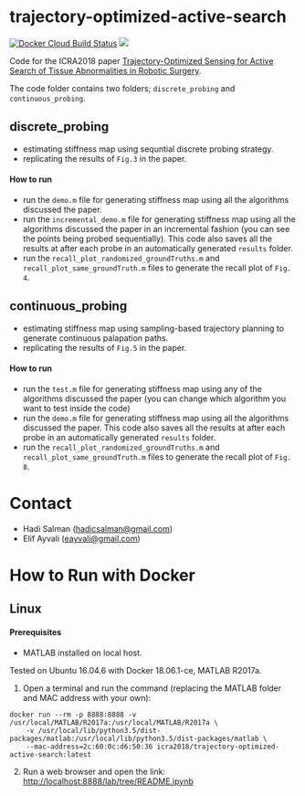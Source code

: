 # trajectory-optimized-active-search
[![Docker Cloud Build Status](https://img.shields.io/docker/cloud/build/icra2018/trajectory-optimized-active-search.svg)](https://hub.docker.com/r/icra2018/trajectory-optimized-active-search)
<a href="#how-to-run-with-docker"><img src="https://img.shields.io/badge/Docker-instructions-brightgreen.svg"></a>

Code for the ICRA2018 paper [Trajectory-Optimized Sensing for Active Search of Tissue Abnormalities in Robotic Surgery](https://arxiv.org/pdf/1711.07063.pdf).

The code folder contains two folders; `discrete_probing` and `continuous_probing`.
## discrete_probing
* estimating stiffness map using sequntial discrete probing strategy.
* replicating the results of `Fig.3` in the paper.
#### How to run
* run the `demo.m` file for generating stiffness map using all the algorithms discussed the paper.
* run the `incremental_demo.m` file for generating stiffness map using all the algorithms discussed the paper in an incremental fashion (you can see the points being probed sequentially). This code also saves all the results at after each probe in an automatically generated `results` folder.
* run the `recall_plot_randomized_groundTruths.m` and `recall_plot_same_groundTruth.m` files to generate the recall plot of `Fig. 4`. 


## continuous_probing
* estimating stiffness map using sampling-based trajectory planning to generate continuous palapation paths.
* replicating the results of `Fig.5` in the paper.
#### How to run
* run the `test.m` file for generating stiffness map using any of the algorithms discussed the paper (you can change which algorithm you want to test inside the code) 
* run the `demo.m` file for generating stiffness map using all the algorithms discussed the paper. This code also saves all the results at after each probe in an automatically generated `results` folder.
* run the `recall_plot_randomized_groundTruths.m` and `recall_plot_same_groundTruth.m` files to generate the recall plot of `Fig. 8`. 


# Contact
* Hadi Salman (hadicsalman@gmail.com)
* Elif Ayvali (eayvali@gmail.com)

# How to Run with Docker
## Linux
#### Prerequisites
* MATLAB installed on local host.

Tested on Ubuntu 16.04.6 with Docker 18.06.1-ce, MATLAB R2017a.

1. Open a terminal and run the command (replacing the MATLAB folder and MAC address with your own):
```
docker run --rm -p 8888:8888 -v /usr/local/MATLAB/R2017a:/usr/local/MATLAB/R2017a \
    -v /usr/local/lib/python3.5/dist-packages/matlab:/usr/local/lib/python3.5/dist-packages/matlab \
    --mac-address=2c:60:0c:d6:50:36 icra2018/trajectory-optimized-active-search:latest
```
2. Run a web browser and open the link: [http://localhost:8888/lab/tree/README.ipynb](http://localhost:8888/lab/tree/README.ipynb)
